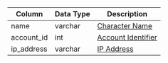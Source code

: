 | Column     | Data Type | Description                         |
| ---------- | --------- | ----------------------------------- |
| name       | varchar   | [Character Name](character_data.md) |
| account_id | int       | [Account Identifier](account.md)    |
| ip_address | varchar   | [IP Address](account_ip.md)         |
